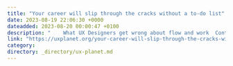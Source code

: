```yaml
---
title: "Your career will slip through the cracks without a to-do list"
date: 2023-08-19 22:06:30 +0000
dateadded: 2023-08-20 00:00:47 +0100
description: "    What UX Designers get wrong about flow and work  Continue reading on UX Planet »  "
link: "https://uxplanet.org/your-career-will-slip-through-the-cracks-without-a-to-do-list-f497a7ec4276?source=rss----819cc2aaeee0---4"
category:
directory: _directory/ux-planet.md
---
```

